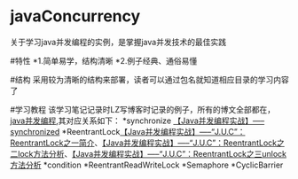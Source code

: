 # javaConcurrency
关于学习java并发编程的实例，是掌握java并发技术的最佳实践

#特性
*1.简单易学，结构清晰
*2.例子经典、通俗易懂


#结构
采用较为清晰的结构来部署，读者可以通过包名就知道相应目录的学习内容了


#学习教程
该学习笔记记录时LZ写博客时记录的例子，所有的博文全部都在，[java并发编程](http://cmsblogs.com/?cat=97),其对应关系如下：
*synchronize [【Java并发编程实战】—–synchronized](http://cmsblogs.com/?p=1643)
*ReentrantLock[【Java并发编程实战】—–“J.U.C”：ReentrantLock之一简介](http://cmsblogs.com/?p=1655)、[【Java并发编程实战】—–“J.U.C”：ReentrantLock之二lock方法分析](http://cmsblogs.com/?p=1662)、[【Java并发编程实战】—–“J.U.C”：ReentrantLock之三unlock方法分析](http://cmsblogs.com/?p=1665)
*condition
*ReentrantReadWriteLock
*Semaphore
*CyclicBarrier
